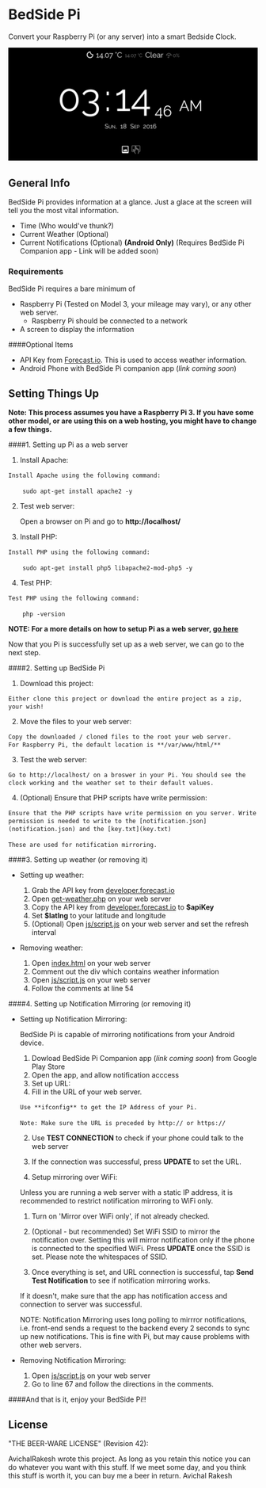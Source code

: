 # BedSide Pi
Convert your Raspberry Pi (or any server) into a smart Bedside Clock.

![alt-tag](images/pi_image.png)

## General Info 
BedSide Pi provides information at a glance. Just a glace at the screen will tell you the most vital information. 
- Time (Who would've thunk?)
- Current Weather (Optional)
- Current Notifications (Optional) **(Android Only)** (Requires BedSide Pi Companion app - Link will be added soon)

### Requirements
BedSide Pi requires a bare minimum of
- Raspberry Pi (Tested on Model 3, your mileage may vary), or any other web server.
  - Raspberry Pi should be connected to a network
- A screen to display the information

####Optional Items
- API Key from [Forecast.io](https://developer.forecast.io/). This is used to access weather information.
- Android Phone with BedSide Pi companion app (_link coming soon_)

## Setting Things Up 
**Note: This process assumes you have a Raspberry Pi 3. If you have some other model, or are using this on a web hosting, you might have to change a few things.**

####1. Setting up Pi as a web server
  1. Install Apache:
    
    Install Apache using the following command:
  
        sudo apt-get install apache2 -y
      
  2. Test web server:
  
      Open a browser on Pi and go to **http://localhost/**

  3. Install PHP:

    Install PHP using the following command:
  
        sudo apt-get install php5 libapache2-mod-php5 -y
  
  4. Test PHP:
  
    Test PHP using the following command:
    
        php -version


**NOTE: For a more details on how to setup Pi as a web server, [go here](https://www.raspberrypi.org/documentation/remote-access/web-server/apache.md)**

Now that you Pi is successfully set up as a web server, we can go to the next step.

####2. Setting up BedSide Pi
  
  1. Download this project:

    Either clone this project or download the entire project as a zip, your wish!
    
  2. Move the files to your web server:
  
    Copy the downloaded / cloned files to the root your web server.
    For Raspberry Pi, the default location is **/var/www/html/**

  3. Test the web server:
  
    Go to http://localhost/ on a broswer in your Pi. You should see the clock working and the weather set to their default values.

  4. (Optional) Ensure that PHP scripts have write permission:
  
    Ensure that the PHP scripts have write permission on you server. Write permission is needed to write to the [notification.json](notification.json) and the [key.txt](key.txt)

    These are used for notification mirroring.

####3. Setting up weather (or removing it)

  * Setting up weather:
    1. Grab the API key from [developer.forecast.io](http://developer.forecast.io)
    2. Open [get-weather.php](get-weather.php) on your web server
    3. Copy the API key from [developer.forecast.io](http://developer.forecast.io) to **$apiKey**
    4. Set **$latlng** to your latitude and longitude
    5. (Optional) Open [js/script.js](js/script.js) on your web server and set the refresh interval
    
  * Removing weather:
    1. Open [index.html](index.html) on your web server
    2. Comment out the div which contains weather information
    3. Open [js/script.js](js/script.js) on your web server
    4. Follow the comments at line 54
    

####4. Setting up Notification Mirroring (or removing it)

  * Setting up Notification Mirroring:

    BedSide Pi is capable of mirroring notifications from your Android device. 
  
    1. Dowload BedSide Pi Companion app (_link coming soon_) from Google Play Store 
    2. Open the app, and allow notification acccess
    3. Set up URL:
      1. Fill in the URL of your web server. 
    
        Use **ifconfig** to get the IP Address of your Pi.
        
        Note: Make sure the URL is preceded by http:// or https://
        
      2. Use **TEST CONNECTION** to check if your phone could talk to the web server
      3. If the connection was successful, press **UPDATE** to set the URL.
      
    4. Setup mirroring over WiFi:
    
      Unless you are running a web server with a static IP address, it is recommended to restrict notification mirroring to WiFi only.
      
      1. Turn on 'Mirror over WiFi only', if not already checked.
      2. (Optional - but recommended) Set WiFi SSID to mirror the notification over. Setting this will mirror notification only if the phone is connected to the specified WiFi. Press **UPDATE** once the SSID is set. Please note the whitespaces of SSID.
      
    5. Once everything is set, and URL connection is successful, tap **Send Test Notification** to see if notification mirroring works. 
    
      If it doesn't, make sure that the app has notification access and connection to server was successful.
      
    NOTE: Notification Mirroring uses long polling to mirrror notifications, i.e. front-end sends a request to the backend every 2 seconds to sync up new notifications. This is fine with Pi, but may cause problems with other web servers.
      
  * Removing Notification Mirroring:
    
    1. Open [js/script.js](js/script.js) on your web server
    2. Go to line 67 and follow the directions in the comments.

####And that is it, enjoy your BedSide Pi!!

## License

"THE BEER-WARE LICENSE" (Revision 42):

AvichalRakesh  wrote this project. As long as you retain this notice you can do whatever you want with this stuff. If we meet some day, and you think this stuff is worth it, you can buy me a beer in return. Avichal Rakesh
